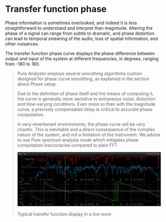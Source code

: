 # Transfer function phase

<link type="document" target="Phase">Phase</link>
information is sometimes overlooked, and indeed it is less straightforward to understand and interpret
than magnitude. Altering the phase of a signal can range from subtle to dramatic, and phase distortion
can lead to temporal smearing of the audio, loss of spatial information, and other nuisances.

The transfer function phase curve displays the phase difference between output and input of the system
at different frequencies, in degrees, ranging from -180 to 180.

> Pure Analyzer employs several smoothing algorithms custom designed for phase curve
> smoothing, as explained in the section about <link type="document" target="Phase">Phase</link> setup.
>
> Due to the definition of phase itself and the means of computing it, the curve is generally more
> sensitive to extraneous noise, distortion and time-varying conditions. Even more so than with the
> magnitude curve, a precisely compensated delay is critical to accurate phase computation.
>
> In very reverberant environments, the phase curve will be very chaotic. This is inevitable and a direct
> consequence of the complex nature of the system, and not a limitation of the instrument. We advise to
> use Pure spectrum analysis mode which mitigates phase computation inaccuracies compared to plain FFT.
>
> 
> ![](../../include/TransferFunction.png)
>
> Typical transfer function display in a live room

